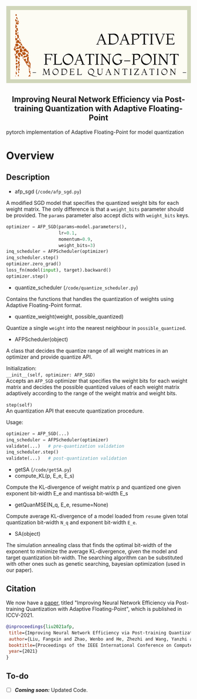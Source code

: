 <div style="text-align:center">
<img src="sth\AFP.png" alt="AFP_Logo" width="700"/>
<h2>Improving Neural Network Efficiency via Post-training Quantization with Adaptive Floating-Point</h2>
</div>
pytorch implementation of Adaptive Floating-Point for model quantization

# Overview
## Description
- afp_sgd  (`/code/afp_sgd.py`)

A modified SGD model that specifies the quantized weight bits for each weight matrix. The only difference is that a `weight_bits` parameter should be provided. The `params` parameter also accept dicts with `weight_bits` keys.
```python
optimizer = AFP_SGD(params=model.parameters(), 
                    lr=0.1, 
                    momentum=0.9, 
                    weight_bits=3)
inq_scheduler = AFPScheduler(optimizer)
inq_scheduler.step()
optimizer.zero_grad()
loss_fn(model(input), target).backward()
optimizer.step()
```

- quantize_scheduler (`/code/quantize_scheduler.py`)

Contains the functions that handles the quantization of weights using Adaptive Floating-Point format.

 - quantize_weight(weight, possible_quantized)
 
Quantize a single `weight` into the nearest neighbour in `possible_quantized`.
 - AFPScheduler(object)
 
A class that decides the quantize range of all weight matrices in an optimizer and provide quantize API.

Initialization:  
`__init__(self, optimizer: AFP_SGD)`  
Accepts an `AFP_SGD` optimizer that specifies the weight bits for each weight matrix and decides the possible quantized values of each weight matrix adaptively according to the range of the weight matrix and weight bits.

`step(self)`  
An quantization API that execute quantization procedure.

Usage:
```python
optimizer = AFP_SGD(...)
inq_scheduler = AFPScheduler(optimizer)
validate(...)   # pre-quantization validation
inq_scheduler.step()
validate(...)   # post-quantization validation
```

- getSA (`/code/getSA.py`)
 - compute_KL(p, E_e, E_s)


Compute the KL-divergence of weight matrix p and quantized one given exponent bit-width E_e and mantissa bit-width E_s

 - getQuanMSE(N_q, E_e, resume=None)


Compute average KL-divergence of a model loaded from `resume` given total quantization bit-width `N_q` and exponent bit-width `E_e`.

 - SA(object)


The simulation annealing class that finds the optimal bit-width of the exponent to minimize the average KL-divergence, given the model and target quantization bit-width. The searching algorithm can be substituted with other ones such as genetic searching,  bayesian optimization (used in our paper).


## Citation

We now have a [paper](#), titled "Improving Neural Network Efficiency via Post-training Quantization with Adaptive Floating-Point", which is published in ICCV-2021.
```bibtex
@inproceedings{liu2021afp,
 title={Improving Neural Network Efficiency via Post-training Quantization with Adaptive Floating-Point},
 author={Liu, Fangxin and Zhao, Wenbo and He, Zhezhi and Wang, Yanzhi and Wang, Zongwu Wang and Dai, Changzhi and Liang, Xiaoyao and Jiang, Li},
 booktitle={Proceedings of the IEEE International Conference on Computer Vision (ICCV)},
 year={2021}
}
```

## To-do

- [ ] ***Coming soon:*** Updated Code.
